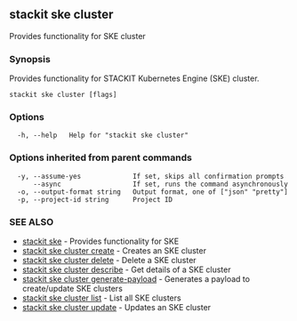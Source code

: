 ## stackit ske cluster

Provides functionality for SKE cluster

### Synopsis

Provides functionality for STACKIT Kubernetes Engine (SKE) cluster.

```
stackit ske cluster [flags]
```

### Options

```
  -h, --help   Help for "stackit ske cluster"
```

### Options inherited from parent commands

```
  -y, --assume-yes             If set, skips all confirmation prompts
      --async                  If set, runs the command asynchronously
  -o, --output-format string   Output format, one of ["json" "pretty"]
  -p, --project-id string      Project ID
```

### SEE ALSO

* [stackit ske](./stackit_ske.md)	 - Provides functionality for SKE
* [stackit ske cluster create](./stackit_ske_cluster_create.md)	 - Creates an SKE cluster
* [stackit ske cluster delete](./stackit_ske_cluster_delete.md)	 - Delete a SKE cluster
* [stackit ske cluster describe](./stackit_ske_cluster_describe.md)	 - Get details of a SKE cluster
* [stackit ske cluster generate-payload](./stackit_ske_cluster_generate-payload.md)	 - Generates a payload to create/update SKE clusters
* [stackit ske cluster list](./stackit_ske_cluster_list.md)	 - List all SKE clusters
* [stackit ske cluster update](./stackit_ske_cluster_update.md)	 - Updates an SKE cluster


